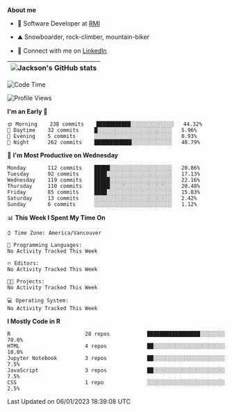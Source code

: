 **About me**

- 💼 Software Developer at [RMI](https://rmi.org/)

- ⛰️ Snowboarder, rock-climber, mountain-biker

- 📱 Connect with me on [LinkedIn](https://www.linkedin.com/in/jackson-hoffart/)

|<img align="center" src="https://github-readme-stats.vercel.app/api?username=jdhoffa&show_icons=true&include_all_commits=true&hide_border=true" alt="Jackson's GitHub stats" /></a>|
| ------------- |
 
<!--START_SECTION:waka-->
![Code Time](http://img.shields.io/badge/Code%20Time-8%20hrs%2043%20mins-blue)

![Profile Views](http://img.shields.io/badge/Profile%20Views-41-blue)

**I'm an Early 🐤** 

```text
🌞 Morning    238 commits    ███████████░░░░░░░░░░░░░░   44.32% 
🌆 Daytime    32 commits     █░░░░░░░░░░░░░░░░░░░░░░░░   5.96% 
🌃 Evening    5 commits      ░░░░░░░░░░░░░░░░░░░░░░░░░   0.93% 
🌙 Night      262 commits    ████████████░░░░░░░░░░░░░   48.79%

```
📅 **I'm Most Productive on Wednesday** 

```text
Monday       112 commits    █████░░░░░░░░░░░░░░░░░░░░   20.86% 
Tuesday      92 commits     ████░░░░░░░░░░░░░░░░░░░░░   17.13% 
Wednesday    119 commits    █████░░░░░░░░░░░░░░░░░░░░   22.16% 
Thursday     110 commits    █████░░░░░░░░░░░░░░░░░░░░   20.48% 
Friday       85 commits     ████░░░░░░░░░░░░░░░░░░░░░   15.83% 
Saturday     13 commits     ░░░░░░░░░░░░░░░░░░░░░░░░░   2.42% 
Sunday       6 commits      ░░░░░░░░░░░░░░░░░░░░░░░░░   1.12%

```


📊 **This Week I Spent My Time On** 

```text
⌚︎ Time Zone: America/Vancouver

💬 Programming Languages: 
No Activity Tracked This Week

🔥 Editors: 
No Activity Tracked This Week

🐱‍💻 Projects: 
No Activity Tracked This Week

💻 Operating System: 
No Activity Tracked This Week

```

**I Mostly Code in R** 

```text
R                        28 repos            █████████████████░░░░░░░░   70.0% 
HTML                     4 repos             ██░░░░░░░░░░░░░░░░░░░░░░░   10.0% 
Jupyter Notebook         3 repos             ██░░░░░░░░░░░░░░░░░░░░░░░   7.5% 
JavaScript               3 repos             ██░░░░░░░░░░░░░░░░░░░░░░░   7.5% 
CSS                      1 repo              ░░░░░░░░░░░░░░░░░░░░░░░░░   2.5%

```



 Last Updated on 06/01/2023 18:39:08 UTC
<!--END_SECTION:waka-->
